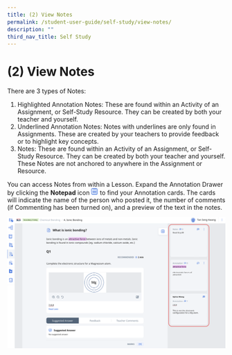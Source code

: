 ```yaml
---
title: (2) View Notes
permalink: /student-user-guide/self-study/view-notes/
description: ""
third_nav_title: Self Study
---
```

<h1 id="-2-view-notes">(2) View Notes</h1>
<p>There are 3 types of Notes:</p>
<ol>
<li>Highlighted Annotation Notes: These are found within an Activity of an Assignment, or Self-Study Resource. They can be created by both your teacher and yourself.</li>
<li>Underlined Annotation Notes: Notes with underlines are only found in Assignments. These are created by your teachers to provide feedback or to highlight key concepts.</li>
<li>Notes: These are found within an Activity of an Assignment, or Self-Study Resource. They can be created by both your teacher and yourself. These Notes are not anchored to anywhere in the Assignment or Resource.</li>
</ol>
<p>You can access Notes from within a Lesson. Expand the Annotation Drawer by clicking the <strong>Notepad</strong> icon <img style="width:1rem; display: inline;" src="/images/Icons/Note.svg"> to find your Annotation cards. The cards will indicate the name of the person who posted it, the number of comments (if Commenting has been turned on), and a preview of the text in the notes.</p>
<p><img src="/images/1Student/SS-ViewNotes.png"></p>